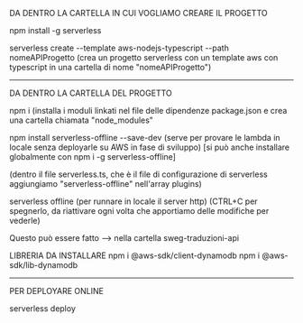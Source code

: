 DA DENTRO LA CARTELLA IN CUI VOGLIAMO CREARE IL PROGETTO

npm install -g serverless

serverless create --template aws-nodejs-typescript --path nomeAPIProgetto (crea un progetto serverless con un template aws con typescript in una cartella di nome "nomeAPIProgetto")

-----------------

DA DENTRO LA CARTELLA DEL PROGETTO

npm i (installa i moduli linkati nel file delle dipendenze package.json e crea una cartella chiamata "node_modules"

npm install serverless-offline --save-dev (serve per provare le lambda in locale senza deployarle su AWS in fase di sviluppo)
[si può anche installare globalmente con npm i -g serverless-offline]

(dentro il file serverless.ts, che è il file di configurazione di serverless aggiungiamo "serverless-offline" nell'array plugins)

serverless offline (per runnare in locale il server http)
(CTRL+C per spegnerlo, da riattivare ogni volta che apportiamo delle modifiche per vederle)

Questo può essere fatto --> nella cartella sweg-traduzioni-api

LIBRERIA DA INSTALLARE
npm i @aws-sdk/client-dynamodb
npm i @aws-sdk/lib-dynamodb

-----------------

PER DEPLOYARE ONLINE

serverless deploy